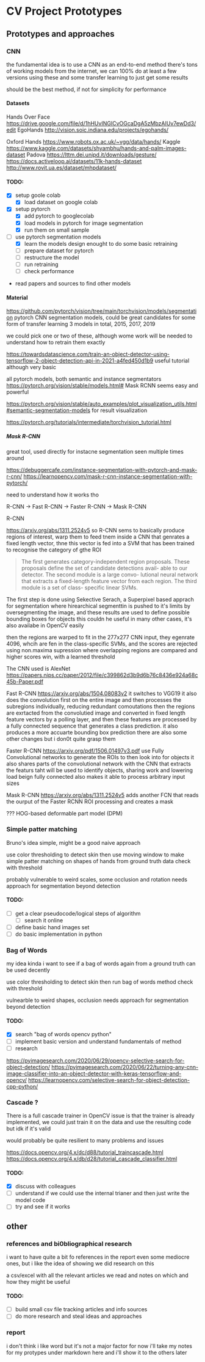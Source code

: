# CV Project Prototypes
## Prototypes and approaches

### CNN
the fundamental idea is to use a CNN as an end-to-end method
there's tons of working models from the internet, we can 100% do at least a few versions using these and some transfer learning to just get some results

should be the best method, if not for simplicity for performance

#### Datasets
Hands Over Face https://drive.google.com/file/d/1hHUvINGICvOGcaDgA5zMbzAIUv7ewDd3/edit
EgoHands http://vision.soic.indiana.edu/projects/egohands/

Oxford Hands https://www.robots.ox.ac.uk/~vgg/data/hands/
Kaggle https://www.kaggle.com/datasets/shyambhu/hands-and-palm-images-dataset
Padova https://lttm.dei.unipd.it/downloads/gesture/
https://docs.activeloop.ai/datasets/11k-hands-dataset
http://www.rovit.ua.es/dataset/mhpdataset/

#### TODO:
 - [x] setup goole colab   
   - [x] load dataset on google colab
 - [x] setup pytorch 
   - [x] add pytorch to googlecolab
   - [x] load models in pytorch for image segmentation 
   - [x] run them on small sample
 - [ ] use pytorch segmentation models
   - [x] learn the models design enought to do some basic retraining
   - [ ] prepare dataset for pytorch
   - [ ] restructure the model
   - [ ] run retraining
   - [ ] check performance 
 - read papers and sources to find other models

#### Material
https://github.com/pytorch/vision/tree/main/torchvision/models/segmentation
pytorch CNN segmentation models, could be great candidates for some form of transfer learning
3 models in total, 2015, 2017, 2019

we could pick one or two of these, although wome work will be needed to understand how to retrain them exactly


https://towardsdatascience.com/train-an-object-detector-using-tensorflow-2-object-detection-api-in-2021-a4fed450d1b9
useful tutorial although very basic

all pytorch models, both semantic and instance segmentators
https://pytorch.org/vision/stable/models.html#
Mask RCNN seems easy and powerful

https://pytorch.org/vision/stable/auto_examples/plot_visualization_utils.html#semantic-segmentation-models
for result visualization


https://pytorch.org/tutorials/intermediate/torchvision_tutorial.html

##### Mask R-CNN
great tool, used directly for instacne segmentation
seen multiple times around

https://debuggercafe.com/instance-segmentation-with-pytorch-and-mask-r-cnn/
https://learnopencv.com/mask-r-cnn-instance-segmentation-with-pytorch/

need to understand how it works tho

R-CNN -> Fast R-CNN -> Faster R-CNN -> Mask R-CNN

R-CNN 

https://arxiv.org/abs/1311.2524v5
so R-CNN sems to basically produce regions of interest, warp them to feed tnem inside a CNN that genrates a fixed length vector, thne this vector is fed into a SVM that has been trained to recognise the category of gthe ROI

> The first generates category-independent region proposals.
> These proposals define the set of candidate detections avail-
> able to our detector. The second module is a large convo-
> lutional neural network that extracts a fixed-length feature
> vector from each region. The third module is a set of class-
> specific linear SVMs. 

The first step is done using Sekective Serach, a Superpixel based apprach for segmentation where hirearchical segmenttin is pushed to it's limits by oversegmenting the image, and these results are used to define possible bounding boxes for objects
  this couldn he useful in many other cases, it's also availabe in OpenCV easily

then the regions are warped to fit in the 277x277 CNN input, they egenrate 4096, whcih are fen in the class-specific SVMs, and the scores are rejected using  non.maxima supression where overlapping regions are compared and higher scores win, with a learned threshold

The CNN used is AlexNet
https://papers.nips.cc/paper/2012/file/c399862d3b9d6b76c8436e924a68c45b-Paper.pdf

Fast R-CNN
https://arxiv.org/abs/1504.08083v2
it switches to VGG19
it also does the convolution first on the entire image and then processes the subregions individually, reducing redundant comoutations
then the regions are exrtacted from the convolutied image and converted in fixed length feature vectors by a polling layer, and then these features are processed by a fully connected sequence that generates a class prediction. it also produces a more accuarte bounding box prediction
there are also some other changes but i don0t quite grasp them

Faster R-CNN
https://arxiv.org/pdf/1506.01497v3.pdf
use Fully Convolutional networks to generate the ROIs to then look into for objects
it also shares parts of the convolutional network with the CNN that extracts the featurs taht will be used to identify objects, sharing work and lowering load
beign fully connected also makes it able to process arbitrary input sizes

Mask R-CNN 
https://arxiv.org/abs/1311.2524v5
adds another FCN that reads the ourput of the Faster RCNN ROI processing and creates a mask 


???
 HOG-based deformable part model (DPM)

### Simple patter matching
Bruno's idea
simple, might be a good naive approach

use color thresholding to detect skin
then use moving window to make simple patter matching on shapes of hands from ground truth data
check with threshold

probably vulnerable to weird scales, some occlusion and rotation 
needs approach for segmentation beyond detection

#### TODO:
 - [ ] get a clear pseudocode/logical steps of algorithm    
   - [ ] search it online
 - [ ] define basic hand images set
 - [ ] do basic implementation in python

### Bag of Words
my idea kinda
i want to see if a bag of words again from a ground truth can be used decently 

use color thresholding to detect skin
then run bag of words method 
check with threshold

vulnearble to weird shapes, occlusion
needs approach for segmentation beyond detection
#### TODO:
 - [x] search "bag of words opencv python"
 - [ ] implement basic version and understand fundamentals of method
 - [ ] research

https://pyimagesearch.com/2020/06/29/opencv-selective-search-for-object-detection/
https://pyimagesearch.com/2020/06/22/turning-any-cnn-image-classifier-into-an-object-detector-with-keras-tensorflow-and-opencv/
https://learnopencv.com/selective-search-for-object-detection-cpp-python/

### Cascade ?
There is a full cascade trainer in OpenCV
issue is that the trainer is already implemented, we could just train it on the data and use the resulting code but idk if it's valid

would probably be quite resilient to many problems and issues

https://docs.opencv.org/4.x/dc/d88/tutorial_traincascade.html 
https://docs.opencv.org/4.x/db/d28/tutorial_cascade_classifier.html


#### TODO:
 - [x] discuss with colleagues
 - [ ] understand if we could use the internal trianer and then just write the model code
 - [ ] try and see if it works

## other 

### references and bi0bliographical research
i want to have quite a  bit fo references in the report
even some mediocre ones, but i like the idea of showing we did research on this

a csv/excel with all the relevant articles we read and notes on which and how they might be useful

#### TODO:
 - [ ] build small csv file tracking articles and info sources
 - [ ] do more research and steal ideas and approaches

### report
i don't think i like word but it's not a major factor for now
i'll take my notes for my protypes under markdown here and i'll show it to the others later
